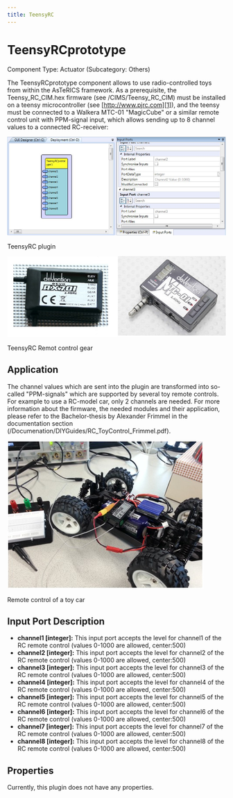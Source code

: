 ```yaml
---
title: TeensyRC
---
```


# TeensyRCprototype

Component Type: Actuator (Subcategory: Others)

The TeensyRCprototype component allows to use radio-controlled toys from within the AsTeRICS framework. As a prerequisite, the Teensy\_RC\_CIM.hex firmware (see /CIMS/Teensy\_RC\_CIM) must be installed on a teensy microcontroller (see [http://www.pjrc.com][1]), and the teensy must be connected to a Walkera MTC-01 "MagicCube" or a similar remote control unit with PPM-signal input, which allows sending up to 8 channel values to a connected RC-receiver:

![Screenshot: TeensyRC plugin](./img/teensyrc.jpg "Screenshot: TeensyRC plugin")

TeensyRC plugin

![Screenshot: TeensyRC remote control gear](./img/teensyrcremote.jpg "TeensyRC remote control gear")

TeensyRC Remot control gear

## Application

The channel values which are sent into the plugin are transformed into so-called "PPM-signals" which are supported by several toy remote controls. For example to use a RC-model car, only 2 channels are needed. For more information about the firmware, the needed modules and their application, please refer to the Bachelor-thesis by Alexander Frimmel in the documentation section (/Documenation/DIYGuides/RC\_ToyControl\_Frimmel.pdf).

![remote control of a toy car](./img/teensyrcapplication.jpg "remote control of a toy car")

Remote control of a toy car

## Input Port Description

*   **channel1 \[integer\]:** This input port accepts the level for channel1 of the RC remote control (values 0-1000 are allowed, center:500)
*   **channel2 \[integer\]:** This input port accepts the level for channel2 of the RC remote control (values 0-1000 are allowed, center:500)
*   **channel3 \[integer\]:** This input port accepts the level for channel3 of the RC remote control (values 0-1000 are allowed, center:500)
*   **channel4 \[integer\]:** This input port accepts the level for channel4 of the RC remote control (values 0-1000 are allowed, center:500)
*   **channel5 \[integer\]:** This input port accepts the level for channel5 of the RC remote control (values 0-1000 are allowed, center:500)
*   **channel6 \[integer\]:** This input port accepts the level for channel6 of the RC remote control (values 0-1000 are allowed, center:500)
*   **channel7 \[integer\]:** This input port accepts the level for channel7 of the RC remote control (values 0-1000 are allowed, center:500)
*   **channel8 \[integer\]:** This input port accepts the level for channel8 of the RC remote control (values 0-1000 are allowed, center:500)

## Properties

Currently, this plugin does not have any properties.

[1]: http://www.pjrc.com